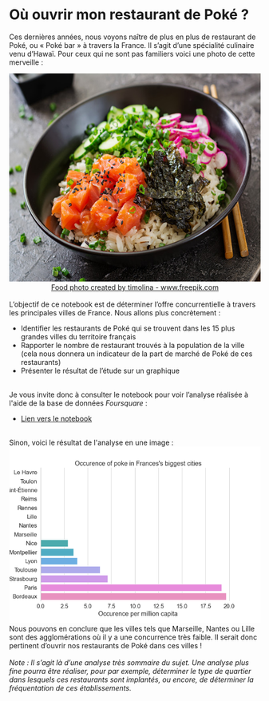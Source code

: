 # Où ouvrir mon restaurant de Poké ?


Ces dernières années, nous voyons naître de plus en plus de restaurant de Poké, ou « Poké bar » à travers la France. Il s’agit d’une spécialité culinaire venu d’Hawaï. Pour ceux qui ne sont pas familiers voici une photo de cette merveille : 
<div style="text-align:center;">
    <img src="Poke_bowl.jpg" alt="Poke bowl" width="626" height="417"><br>
    <a href="https://www.freepik.com/photos/food">Food photo created by timolina - www.freepik.com</a>
</div>
<br>
L’objectif de ce notebook est de déterminer l’offre concurrentielle à travers les principales villes de France. Nous allons plus concrètement :<ul>
<li>Identifier les restaurants de Poké qui se trouvent dans les 15 plus grandes villes du territoire français</li>
<li>Rapporter le nombre de restaurant trouvés à la population de la ville (cela nous donnera un indicateur de la part de marché de Poké de ces restaurants)</li>
<li>Présenter le résultat de l’étude sur un graphique</li>
</ul>
<br>
Je vous invite donc à consulter le notebook pour voir l’analyse réalisée à l'aide de la base de données <i>Foursquare</i> :  <br>
<ul><li><a href="https://nbviewer.jupyter.org/github/Ashish-3/Ouvrir-mon-poke/blob/master/Ouvrir_mon_poke.ipynb">Lien vers le notebook</a></li></ul>
<br>
Sinon, voici le résultat de l'analyse en une image :
    <img src="city_poke_compar.png" alt="Comparaison Poke par villes">
<br>
Nous pouvons en conclure que les villes tels que Marseille, Nantes ou Lille sont des agglomérations où il y a une concurrence très faible. Il serait donc pertinent d’ouvrir nos restaurants de Poké dans ces villes !
<br>
<br>
<i>Note : Il s’agit là d’une analyse très sommaire du sujet. Une analyse plus fine pourra être réaliser, pour par exemple, déterminer le type de quartier dans lesquels ces restaurants sont implantés, ou encore, de déterminer la fréquentation de ces établissements.</i>